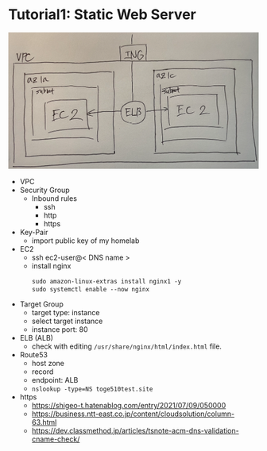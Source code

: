 # Tutorial1: Static Web Server

<img src=./arch1.png>

* VPC
* Security Group
  * Inbound rules
    * ssh
    * http
    * https
* Key-Pair
  * import public key of my homelab
* EC2
  * ssh ec2-user@< DNS name >
  * install nginx
    ```
    sudo amazon-linux-extras install nginx1 -y
    sudo systemctl enable --now nginx
    ```
* Target Group
  * target type: instance
  * select target instance
  * instance port: 80
* ELB (ALB)
  * check with editing `/usr/share/nginx/html/index.html` file.
* Route53
  * host zone
  * record
  * endpoint: ALB
  * `nslookup -type=NS toge510test.site`
* https
  * https://shigeo-t.hatenablog.com/entry/2021/07/09/050000
  * https://business.ntt-east.co.jp/content/cloudsolution/column-63.html
  * https://dev.classmethod.jp/articles/tsnote-acm-dns-validation-cname-check/